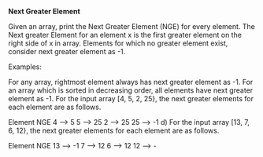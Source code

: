 **Next Greater Element**

Given an array, print the Next Greater Element (NGE) for every element. The Next greater Element for an element x is the first greater element on the right side of x in array. Elements for which no greater element exist, consider next greater element as -1.

Examples:

For any array, rightmost element always has next greater element as -1.
For an array which is sorted in decreasing order, all elements have next greater element as -1.
For the input array [4, 5, 2, 25}, the next greater elements for each element are as follows.

Element       NGE
   4      -->   5
   5      -->   25
   2      -->   25
   25     -->   -1
d) For the input array [13, 7, 6, 12}, the next greater elements for each element are as follows.

 Element        NGE
   13      -->    -1
   7       -->     12
   6       -->     12
   12      -->     -
